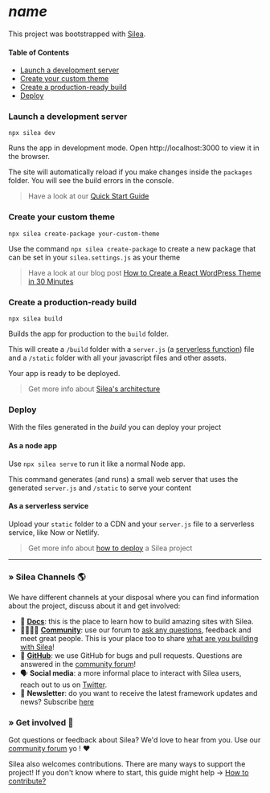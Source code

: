 # $name$

This project was bootstrapped with [Silea](https://sileajs.com/).

#### Table of Contents

-   [Launch a development server](#launch-a-development-server)
-   [Create your custom theme](#create-your-custom-theme)
-   [Create a production-ready build](#create-a-production-ready-build)
-   [Deploy](#deploy)

### Launch a development server

```
npx silea dev
```

Runs the app in development mode. Open http://localhost:3000 to view it in the browser.

The site will automatically reload if you make changes inside the `packages` folder. You will see the build errors in the console.

> Have a look at our [Quick Start Guide](https://docs.sileajs.com/getting-started/quick-start-guide)

### Create your custom theme

```
npx silea create-package your-custom-theme
```

Use the command `npx silea create-package` to create a new package that can be set in your `silea.settings.js` as your theme

> Have a look at our blog post [How to Create a React WordPress Theme in 30 Minutes](https://sileajs.com/blog/how-to-create-a-react-theme-in-30-minutes/)

### Create a production-ready build

```
npx silea build
```

Builds the app for production to the `build` folder.

This will create a `/build` folder with a `server.js` (a [serverless function](https://vercel.com/docs/v2/serverless-functions/introduction)) file and a `/static` folder with all your javascript files and other assets.

Your app is ready to be deployed.

> Get more info about [Silea's architecture](https://docs.sileajs.com/architecture)

### Deploy

With the files generated in the _build_ you can deploy your project

#### As a node app

Use `npx silea serve` to run it like a normal Node app.

This command generates (and runs) a small web server that uses the generated `server.js` and `/static` to serve your content

#### As a serverless service

Upload your `static` folder to a CDN and your `server.js` file to a serverless service, like Now or Netlify.

> Get more info about [how to deploy](https://docs.sileajs.com/deployment) a Silea project

---

### » Silea Channels 🌎

We have different channels at your disposal where you can find information about the project, discuss about it and get involved:

-   📖 **[Docs](https://docs.sileajs.com)**: this is the place to learn how to build amazing sites with Silea.
-   👨‍👩‍👧‍👦 **[Community](https://community.sileajs.com/)**: use our forum to [ask any questions](https://community.sileajs.com/c/dev-talk-questions), feedback and meet great people. This is your place too to share [what are you building with Silea](https://community.sileajs.com/c/showcases)!
-   🐞 **[GitHub](https://github.com/SileaJS/silea)**: we use GitHub for bugs and pull requests. Questions are answered in the [community forum](https://community.sileajs.com/)!
-   🗣 **Social media**: a more informal place to interact with Silea users, reach out to us on [Twitter](https://twitter.com/silea).
-   💌 **Newsletter**: do you want to receive the latest framework updates and news? Subscribe [here](https://sileajs.com/)

### » Get involved 🤗

Got questions or feedback about Silea? We'd love to hear from you. Use our [community forum](https://community.sileajs.com) yo ! ❤️

Silea also welcomes contributions. There are many ways to support the project! If you don't know where to start, this guide might help → [How to contribute?](https://docs.sileajs.com/contributing/how-to-contribute)
